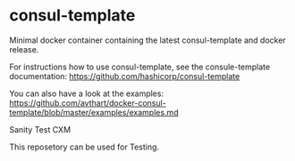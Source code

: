 # consul-template
Minimal docker container containing the latest consul-template and docker release.

For instructions how to use consul-template, see the consule-template documentation: 
https://github.com/hashicorp/consul-template

You can also have a look at the examples: https://github.com/avthart/docker-consul-template/blob/master/examples/examples.md


Sanity Test CXM

This reposetory can be used for Testing.
